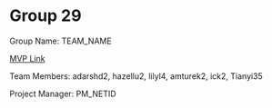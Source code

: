 # Group 29
Group Name: TEAM_NAME

[MVP Link](https://docs.google.com/document/d/1xFI9DDdO5HZAcu36Y6NL-RTDry5E3WHkfy-ZEWuqbXM/edit?usp=sharing)

Team Members: adarshd2, hazellu2, lilyl4, amturek2, ick2, Tianyi35

Project Manager: PM_NETID
